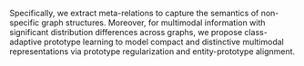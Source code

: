 Specifically, we extract meta-relations to capture the semantics of non-specific graph structures. Moreover, for multimodal information with significant distribution differences across graphs, we propose class-adaptive prototype learning to model compact and distinctive multimodal representations via prototype regularization and entity-prototype alignment. 
